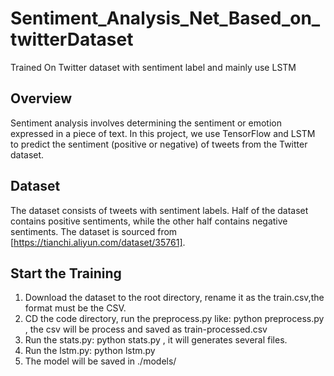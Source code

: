 # Sentiment_Analysis_Net_Based_on_twitterDataset
Trained On Twitter dataset with sentiment label and mainly use LSTM

## Overview

Sentiment analysis involves determining the sentiment or emotion expressed in a piece of text. In this project, we use TensorFlow and LSTM to predict the sentiment (positive or negative) of tweets from the Twitter dataset.

## Dataset

The dataset consists of tweets with sentiment labels. Half of the dataset contains positive sentiments, while the other half contains negative sentiments. The dataset is sourced from [https://tianchi.aliyun.com/dataset/35761].


## Start the Training 
1. Download the dataset to the root directory, rename it as the train.csv,the format must be the CSV.
2. CD the code directory, run the preprocess.py like:  python preprocess.py <the direction of the dataset> , the csv will be process and saved as train-processed.csv
3. Run the stats.py: python stats.py <the direction of the processed csv>, it will generates several files.
4. Run the lstm.py: python lstm.py
5. The model will be saved in ./models/
